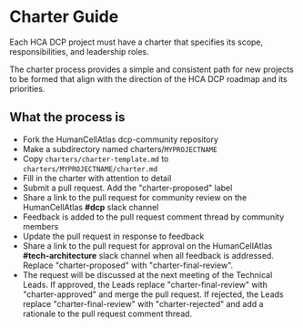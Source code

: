 # Charter Guide

Each HCA DCP project must have a charter that specifies its scope, responsibilities, and leadership roles.

The charter process provides a simple and consistent path for new projects to be formed that align with the direction of the HCA DCP roadmap and its priorities.


## What the process is
  - Fork the HumanCellAtlas dcp-community repository
  - Make a subdirectory named charters/`MYPROJECTNAME`
  - Copy `charters/charter-template.md` to `charters/MYPROJECTNAME/charter.md`
  - Fill in the charter with attention to detail
  - Submit a pull request. Add the "charter-proposed" label
  - Share a link to the pull request for community review on the HumanCellAtlas **#dcp** slack channel
  - Feedback is added to the pull request comment thread by community members
  - Update the pull request in response to feedback
  - Share a link to the pull request for approval on the HumanCellAtlas **#tech-architecture** slack channel when all feedback is addressed. Replace "charter-proposed" with "charter-final-review". 
  - The request will be discussed at the next meeting of the Technical Leads. If approved, the Leads replace "charter-final-review" with "charter-approved" and merge the pull request. If rejected, the Leads replace "charter-final-review" with "charter-rejected" and add a rationale to the pull request comment thread.
